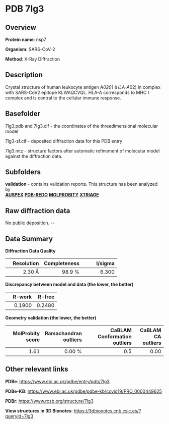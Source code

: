 # PDB 7lg3

## Overview

**Protein name**: nsp7

**Organism**: SARS-CoV-2

**Method**: X-Ray Diffraction

## Description

Crystal structure of human leukocyte antigen A*0201 (HLA-A*02) in complex with SARS-CoV2 epitope KLWAQCVQL. HLA-A corresponds to MHC I complex and is central to the cellular immune response.

## Basefolder

7lg3.pdb and 7lg3.cif - the coordinates of the threedimensional molecular model

7lg3-sf.cif - deposited diffraction data for this PDB entry

7lg3.mtz - structure factors after automatic refinement of molecular model against the diffraction data.

## Subfolders





**validation** - contains validation reports. This structure has been analyzed by <br>[**AUSPEX**](https://github.com/thorn-lab/coronavirus_structural_task_force/tree/master/pdb/nsp7/SARS-CoV-2/7lg3/validation/auspex) [**PDB-REDO**](https://github.com/thorn-lab/coronavirus_structural_task_force/tree/master/pdb/nsp7/SARS-CoV-2/7lg3/validation/pdb-redo) [**MOLPROBITY**](https://github.com/thorn-lab/coronavirus_structural_task_force/tree/master/pdb/nsp7/SARS-CoV-2/7lg3/validation/molprobity) [**XTRIAGE**](https://github.com/thorn-lab/coronavirus_structural_task_force/blob/master/pdb/nsp7/SARS-CoV-2/7lg3/validation/Xtriage_output.log)   



## Raw diffraction data

No public deposition. --<br> 

## Data Summary
**Diffraction Data Quality**

|   | Resolution | Completeness| I/sigma |
|---|-------------:|----------------:|--------------:|
|   |2.30 Å|98.9  %|<img width=50/>6.300|

**Discrepancy between model and data (the lower, the better)**

|   | **R-work**| **R-free**   
|---|-------------:|----------------:|           
||  0.1900|  0.2480|

**Geometry validation (the lower, the better)**

|   |**MolProbity<br>score**| **Ramachandran<br>outliers** | **CaBLAM<br>Conformation outliers** | **CaBLAM<br>CA outliers** |
|---|-------------:|----------------:|----------------:|----------------:|
||  1.61|  0.00 %|0.5|0.00|

 

 



## Other relevant links 
**PDBe**:  https://www.ebi.ac.uk/pdbe/entry/pdb/7lg3

**PDBe-KB**: https://www.ebi.ac.uk/pdbe/pdbe-kb/covid19/PRO_0000449625 
 
**PDBr**: https://www.rcsb.org/structure/7lg3 

**View structures in 3D Bionotes**: https://3dbionotes.cnb.csic.es/?queryId=7lg3

